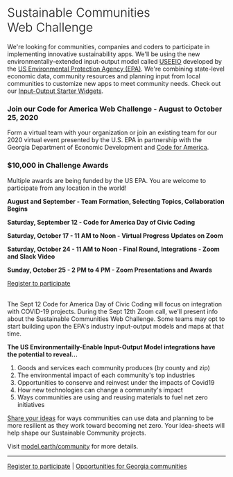 <!-- MOVED TO Community/Challenge/README.md -->

<h1 style="font-weight:300">Sustainable Communities <span style="white-space:nowrap">Web Challenge</span></h1>

We're looking for communities, companies and coders to participate in implementing innovative sustainability apps. We'll be using the new environmentally-extended input-output model called 
<a href="https://cfpub.epa.gov/si/si_public_record_report.cfm?Lab=NRMRL&dirEntryId=336332" target="_blank">USEEIO</a> developed by the <a href="https://www.epa.gov" target="_parent">US Environmental Protection Agency (EPA)</a>. We're combining state-level economic data, community resources and planning input from local communities to customize new apps to meet community needs. Check out our [Input-Output Starter Widgets](../../eeio/charts/).  


<h3>Join our Code for America Web Challenge - August to October 25, 2020</h3> 

Form a virtual team with your organization or join an existing team for our 2020 virtual event presented by the U.S. EPA in partnership with the Georgia Department of Economic Development and <a href="https://www.codeforamerica.org/" target="_parent">Code for America</a>. 

<h3>$10,000 in Challenge Awards</h3>

Multiple awards are being funded by the US EPA. You are welcome to participate from any location in the world!  

<b>August and September - Team Formation, Selecting Topics, Collaboration Begins</b>  

<b>Saturday, September 12 - Code for America Day of Civic Coding</b>   

<b>Saturday, October 17 - 11 AM to Noon - Virtual Progress Updates on Zoom</b>   

<b>Saturday, October 24 - 11 AM to Noon - Final Round, Integrations - Zoom and Slack Video</b> 

<b>Sunday, October 25 - 2 PM to 4 PM - Zoom Presentations and Awards</b>   

<a href="https://www.cognitoforms.com/USEPA1/YourInterests">Register to participate</a>  
<br>

The Sept 12 Code for America Day of Civic Coding will focus on integration with COVID-19 projects. During the Sept 12th Zoom call, we'll present info about the Sustainable Communities Web Challenge. Some teams may opt to start building upon the EPA's industry input-output models and maps at that time.  


<b>The US Environmentailly-Enable Input-Output Model integrations have the potential to reveal...</b>
1. Goods and services each community produces (by county and zip)  
2. The environmental impact of each community's top industries  
3. Opportunities to conserve and reinvest under the impacts of Covid19
4. How new technologies can change a community's impact  
5. Ways communities are using and reusing materials to fuel net zero initiatives  

<a href="https://www.cognitoforms.com/USEPA1/YourInterests">Share your ideas</a> 
for ways communities can use data and planning to be more resilient as they work toward becoming net zero. <!-- One to three page idea-sheets will be judged in May of 2020. Your input -->Your idea-sheets will help shape our Sustainable Community projects.   

<!--
A panel of judges will use Slack video to deliberate while using a Google Form for calculating scores for the Oct 25 awards.<br><br>
-->

Visit <a target="_parent" href="https://model.earth/community/">model.earth/community</a> for more details.  

---
<a href="https://www.cognitoforms.com/USEPA1/YourInterests">Register to participate</a> | 
<a href="https://model.georgia.org/" target="_parent">Opportunities for Georgia communities</a>